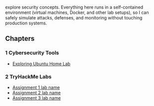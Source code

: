  explore security concepts. Everything here runs in a self-contained environment (virtual machines, Docker, and other lab setups), so I can safely simulate attacks, defenses, and monitoring without touching production systems.
## Chapters

### 1 Cybersecurity Tools
- [Exploring Ubuntu Home Lab](1%20Cybersecurity%20Tools/Lab%201.md)

### 2 TryHackMe Labs
- [Assignment 1 lab name](2%20TryHackMe%20Labs/Assignment%201.pdf)
- [Assignment 2 lab name](2%20TryHackMe%20Labs/Assignment%202.pdf)
- [Assignment 3 lab name](2%20TryHackMe%20Labs/Assignment%203.pdf)
